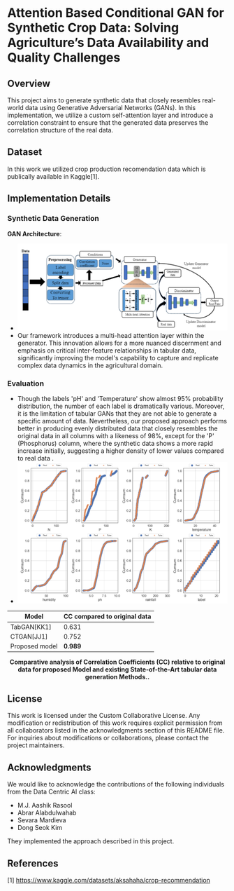 # Attention Based Conditional GAN for Synthetic Crop Data: Solving Agriculture’s Data Availability and Quality Challenges

## Overview
This project aims to generate synthetic data that closely resembles real-world data using Generative Adversarial Networks (GANs). In this implementation, we utilize a custom self-attention layer and introduce a correlation constraint to ensure that the generated data preserves the correlation structure of the real data.


## Dataset
In this work we utilized crop production recomendation data which is publically available in Kaggle[1].

## Implementation Details
### Synthetic Data Generation
 **GAN Architecture**:
 
- ![Archictecture](https://github.com/aashikrasool/Coefficient-Based-Data-Generator/blob/main/GAN%20arch.png)
- Our framework introduces a multi-head attention layer within the generator. This innovation allows for a more nuanced discernment and emphasis on critical inter-feature relationships in tabular data, significantly improving the model's capability to capture and replicate complex data dynamics in the agricultural domain.



### Evaluation
- Though the labels 'pH' and 'Temperature' show almost 95% probability distribution, the number of each label is dramatically various. Moreover, it is the limitation of tabular GANs that they are not able to generate a specific amount of data. Nevertheless, our proposed approach performs better in producing evenly distributed data that closely resembles the original data in all columns with a likeness of 98%, except for the 'P' (Phosphorus) column, where the synthetic data shows a more rapid increase initially, suggesting a higher density of lower values compared to real data .
- ![ResultAnalysis](https://github.com/aashikrasool/Coefficient-Based-Data-Generator/blob/main/performance.png)

<div align="center">

| Model          | CC compared to original data |
|----------------|-----------------------------|
| TabGAN\[KK1\]  | 0.631                       |
| CTGAN\[JJ1\]   | 0.752                       |
| Proposed model | **0.989**                   |

**Comparative analysis of Correlation Coefficients (CC) relative to original data for proposed Model and existing State-of-the-Art tabular data generation Methods..**

</div>

## License
This work is licensed under the Custom Collaborative License. Any modification or redistribution of this work requires explicit permission from all collaborators listed in the acknowledgments section of this README file. For inquiries about modifications or collaborations, please contact the project maintainers.

## Acknowledgments

We would like to acknowledge the contributions of the following individuals from the Data Centric AI class:

- M.J. Aashik Rasool
- Abrar Alabdulwahab
- Sevara Mardieva
- Dong Seok Kim

They implemented the approach described in this project.

## References
[1] https://www.kaggle.com/datasets/aksahaha/crop-recommendation

